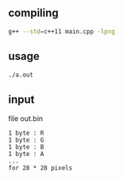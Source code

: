 ## compiling

```sh
g++ --std=c++11 main.cpp -lpng
```

## usage
```sh
./a.out
```

## input
file out.bin
```
1 byte : R
1 byte : G
1 byte : B
1 byte : A
...
for 28 * 28 pixels
```
